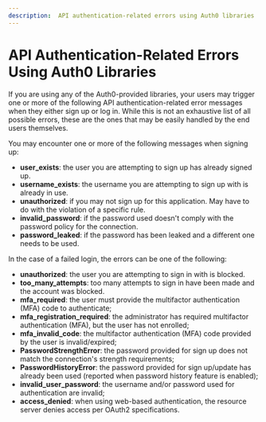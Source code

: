 ```yaml
---
description:  API authentication-related errors using Auth0 libraries
---
```


# API Authentication-Related Errors Using Auth0 Libraries

If you are using any of the Auth0-provided libraries, your users may trigger one or more of the following API authentication-related error messages when they either sign up or log in. While this is not an exhaustive list of all possible errors, these are the ones that may be easily handled by the end users themselves.

You may encounter one or more of the following messages when signing up:

* **user_exists**: the user you are attempting to sign up has already signed up.
* **username_exists**: the username you are attempting to sign up with is already in use.
* **unauthorized**: if you may not sign up for this application. May have to do with the violation of a specific rule.
* **invalid_password**: if the password used doesn't comply with the password policy for the connection.
* **password_leaked**: if the password has been leaked and a different one needs to be used.

In the case of a failed login, the errors can be one of the following:

* **unauthorized**: the user you are attempting to sign in with is blocked.
* **too_many_attempts**: too many attempts to sign in have been made and the account was blocked.
* **mfa_required**: the user must provide the multifactor authentication (MFA) code to authenticate;
* **mfa_registration_required**: the administrator has required multifactor authentication (MFA), but the user has not enrolled;
* **mfa_invalid_code**: the multifactor authentication (MFA) code provided by the user is invalid/expired;
* **PasswordStrengthError**: the password provided for sign up does not match the connection's strength requirements;
* **PasswordHistoryError**: the password provided for sign up/update has already been used (reported when password history feature is enabled);
* **invalid_user_password**: the username and/or password used for authentication are invalid;
* **access_denied**: when using web-based authentication, the resource server denies access per OAuth2 specifications.
